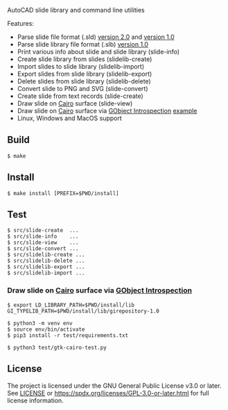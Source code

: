 AutoCAD slide library and command line utilities

Features:

* Parse slide file format (.sld) [version 2.0](https://web.archive.org/web/20191223211310/http://www.autodesk.com/techpubs/autocad/acadr14/dxf/slide_file_format_al_u05_b.htm)
  and [version 1.0](https://web.archive.org/web/20191223211321/https://www.autodesk.com/techpubs/autocad/acadr14/dxf/old_slide_header_al_u05_b.htm)
* Parse slide library file format (.slb) [version 1.0](https://web.archive.org/web/20191229052120/http://www.autodesk.com/techpubs/autocad/acadr14/dxf/slide_library_file_format_al_u05_b.htm)
* Print various info about slide and slide library (slide-info)
* Create slide library from slides (slidelib-create)
* Import slides to slide library (slidelib-import)
* Export slides from slide library (slidelib-export)
* Delete slides from slide library (slidelib-delete)
* Convert slide to PNG and SVG (slide-convert)
* Create slide from text records (slide-create)
* Draw slide on [Cairo](https://www.cairographics.org/) surface (slide-view)
* Draw slide on [Cairo](https://www.cairographics.org/) surface via [GObject Introspection](https://gi.readthedocs.io/en/latest/) [example](#draw-slide-on-cairo-surface-via-gobject-introspection)
* Linux, Windows and MacOS support

## Build

```
$ make
```

## Install

```
$ make install [PREFIX=$PWD/install]
```

## Test

```
$ src/slide-create  ...
$ src/slide-info    ...
$ src/slide-view    ...
$ src/slide-convert ...
$ src/slidelib-create ...
$ src/slidelib-delete ...
$ src/slidelib-export ...
$ src/slidelib-import ...
```

### Draw slide on [Cairo](https://www.cairographics.org/) surface via [GObject Introspection](https://gi.readthedocs.io/en/latest/)

```
$ export LD_LIBRARY_PATH=$PWD/install/lib GI_TYPELIB_PATH=$PWD/install/lib/girepository-1.0

$ python3 -m venv env
$ source env/bin/activate
$ pip3 install -r test/requirements.txt

$ python3 test/gtk-cairo-test.py
```

## License

The project is licensed under the GNU General Public License v3.0 or later.
See [LICENSE](LICENSE) or
https://spdx.org/licenses/GPL-3.0-or-later.html
for full license information.
